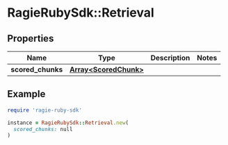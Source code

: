 # RagieRubySdk::Retrieval

## Properties

| Name | Type | Description | Notes |
| ---- | ---- | ----------- | ----- |
| **scored_chunks** | [**Array&lt;ScoredChunk&gt;**](ScoredChunk.md) |  |  |

## Example

```ruby
require 'ragie-ruby-sdk'

instance = RagieRubySdk::Retrieval.new(
  scored_chunks: null
)
```


